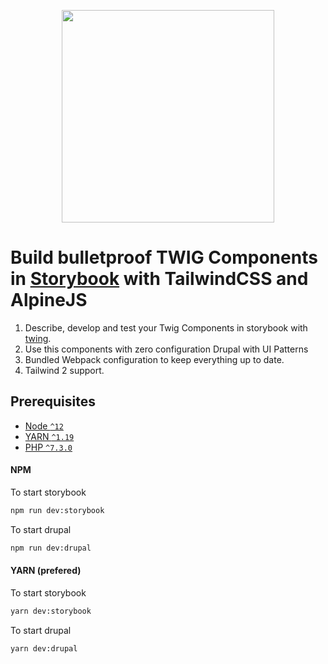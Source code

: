 <p align="center">
<img src="https://github.com/wingsuit-designsystem/wingsuit/raw/master/images/wsuit-logo-stacked.svg" width="340px">
</p>

# Build bulletproof TWIG Components in [Storybook](https://storybook.js.org/) with TailwindCSS and AlpineJS

1.  Describe, develop and test your Twig Components in storybook with [twing](https://www.npmjs.com/package/twing).
1.  Use this components with zero configuration Drupal with UI Patterns
1.  Bundled Webpack configuration to keep everything up to date.
1.  Tailwind 2 support.

## Prerequisites

- [Node `^12`](https://nodejs.org)
- [YARN `^1.19`](https://yarnpkg.com/)
- [PHP `^7.3.0`](https://php.net)


#### NPM
To start storybook
```bash
npm run dev:storybook
```
To start drupal
```bash
npm run dev:drupal
```
#### YARN (prefered)
To start storybook
```bash
yarn dev:storybook
```
To start drupal
```bash
yarn dev:drupal
```


